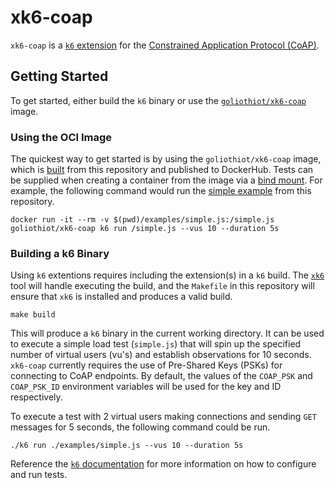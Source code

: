 # xk6-coap

`xk6-coap` is a [`k6` extension](https://k6.io/docs/extensions/) for the
[Constrained Application Protocol
(CoAP)](https://www.rfc-editor.org/rfc/rfc7252).

## Getting Started

To get started, either build the `k6` binary or use the
[`goliothiot/xk6-coap`](https://hub.docker.com/repository/docker/goliothiot/xk6-coap)
image.

### Using the OCI Image

The quickest way to get started is by using the `goliothiot/xk6-coap` image,
which is [built](./images/xk6-coap/Dockerfile) from this repository and
published to DockerHub. Tests can be supplied when creating a container from the
image via a [bind mount](https://docs.docker.com/storage/bind-mounts/). For
example, the following command would run the [simple
example](./examples/simple.js) from this repository.

```
docker run -it --rm -v $(pwd)/examples/simple.js:/simple.js goliothiot/xk6-coap k6 run /simple.js --vus 10 --duration 5s
```

### Building a k6 Binary

Using `k6` extentions requires including the extension(s) in a `k6` build. The
[`xk6`](https://github.com/grafana/xk6) tool will handle executing the build,
and the `Makefile` in this repository will ensure that `xk6` is installed and
produces a valid build.

```
make build
```

This will produce a `k6` binary in the current working directory. It can be used
to execute a simple load test (`simple.js`) that will spin up the specified
number of virtual users (vu's) and establish observations for 10 seconds.
`xk6-coap` currently requires the use of Pre-Shared Keys (PSKs) for connecting
to CoAP endpoints. By default, the values of the `COAP_PSK` and `COAP_PSK_ID`
environment variables will be used for the key and ID respectively.

To execute a test with 2 virtual users making connections and sending `GET`
messages for 5 seconds, the following command could be run.

```
./k6 run ./examples/simple.js --vus 10 --duration 5s
```

Reference the [`k6` documentation](https://k6.io/docs/using-k6/test-lifecycle/)
for more information on how to configure and run tests.
